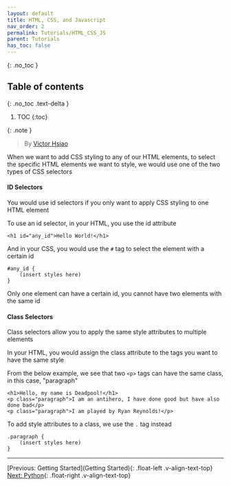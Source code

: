 ```yaml
---
layout: default
title: HTML, CSS, and Javascript
nav_order: 2
permalink: Tutorials/HTML_CSS_JS
parent: Tutorials
has_toc: false
---
```


{: .no_toc }

## Table of contents
{: .no_toc .text-delta }

1. TOC
{:toc}

{: .note }

> By [Victor Hsiao](https://www.linkedin.com/in/hsiaovictor/) 

When we want to add CSS styling to any of our HTML elements, to select the specific HTML elements we want to style, we would use one of the two types of CSS selectors

#### **ID Selectors**

You would use id selectors if you only want to apply CSS styling to one HTML element

To use an id selector, in your HTML, you use the id attribute

`<h1 id="any_id">Hello World!</h1>`

And in your CSS, you would use the `#` tag to select the element with a certain id

```
#any_id {
    (insert styles here)
}
```

Only one element can have a certain id, you cannot have two elements with the same id

#### **Class Selectors**

Class selectors allow you to apply the same style attributes to multiple elements

In your HTML, you would assign the class attribute to the tags you want to have the same style

From the below example, we see that two `<p>` tags can have the same class, in this case, "paragraph"

```
<h1>Hello, my name is Deadpool!</h1>
<p class="paragraph">I am an antihero, I have done good but have also done bad</p>
<p class="paragraph">I am played by Ryan Reynolds!</p>
```

To add style attributes to a class, we use the `.` tag instead

```
.paragraph {
    (insert styles here)
}
```

_______________________________________________________________

[Previous: Getting Started](Getting Started){: .float-left .v-align-text-top}
[Next: Python](Python){: .float-right .v-align-text-top}

